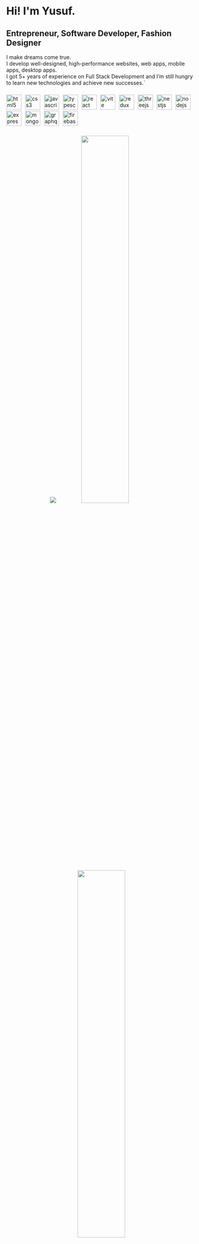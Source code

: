<h1>
  Hi! I'm Yusuf. </br>
  <h2>Entrepreneur, Software Developer, Fashion Designer </h2>
</h1>

<p align="left">
  I make dreams come true. <br>
  I develop well-designed, high-performance websites, web apps, mobile apps, desktop apps. <br>
  I got 5+ years of experience on Full Stack Development and I’m still hungry to learn new technologies and achieve new successes.` <br>
</p>

###

<div align="left">
  <img src="https://skillicons.dev/icons?i=html" height="40" alt="html5 logo"  />
  <img width="2" />
  <img src="https://skillicons.dev/icons?i=css" height="40" alt="css3 logo"  />
  <img width="2" />
  <img src="https://skillicons.dev/icons?i=javascript" height="40" alt="javascript logo"  />
  <img width="2" />
  <img src="https://skillicons.dev/icons?i=typescript" height="40" alt="typescript logo"  />
  <img width="2" />
  <img src="https://skillicons.dev/icons?i=react" height="40" alt="react logo"  />
  <img width="2" />
  <img src="https://skillicons.dev/icons?i=vite" height="40" alt="vite logo"  />
  <img width="2" />
  <img src="https://skillicons.dev/icons?i=redux" height="40" alt="redux logo"  />
  <img width="2" />
  <img src="https://skillicons.dev/icons?i=threejs" height="40" alt="threejs logo"  />
  <img width="2" />
  <img src="https://skillicons.dev/icons?i=nestjs" height="40" alt="nestjs logo"  />
  <img width="2" />
  <img src="https://skillicons.dev/icons?i=nodejs" height="40" alt="nodejs logo"  />
  <img width="2" />
  <img src="https://skillicons.dev/icons?i=express" height="40" alt="express logo"  />
  <img width="2" />
  <img src="https://skillicons.dev/icons?i=mongodb" height="40" alt="mongodb logo"  />
  <img width="2" />
  <img src="https://skillicons.dev/icons?i=graphql" height="40" alt="graphql logo"  />
  <img width="2" />
  <img src="https://skillicons.dev/icons?i=firebase" height="40" alt="firebase logo"  />
</div>

###

<p align="center">

  <img src="https://github-readme-activity-graph.vercel.app/graph?username=saintyusuf&area=true&order=5&hide_border=true&border_radius=0&theme=nord&bg_color=0d1117&custom_title=Contribution%20Graph">
  
  <img width="50%" height="auto" src ="https://github-readme-stats.vercel.app/api?username=saintyusuf&theme=nord&bg_color=0d1117&show_icons=true&hide_border=true&border_radius=0&custom_title=GitHub%20Stats">
  
  <img width="50%" height="auto" src ="https://github-readme-stats.vercel.app/api/top-langs?username=saintyusuf&theme=nord&bg_color=0d1117&layout=compact&hide_border=true&border_radius=0&langs_count=10&exclude_repo=ffmpeg-kit-react-native">
  
</p>
